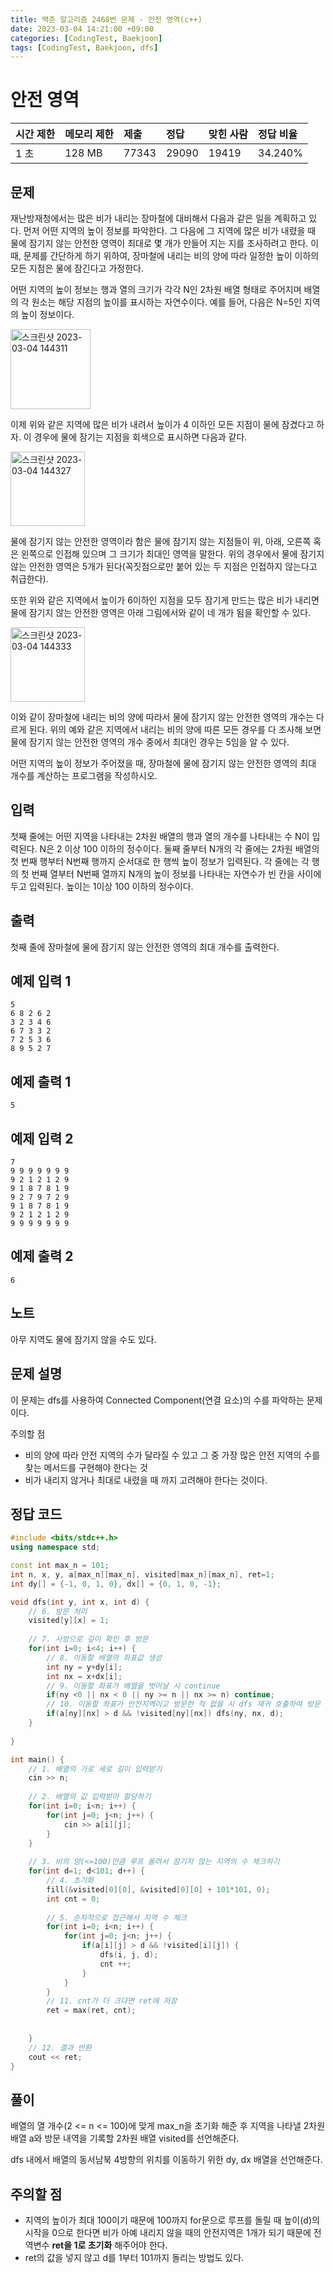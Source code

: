 ```yaml
---
title: 백준 알고리즘 2468번 문제 - 안전 영역(c++)
date: 2023-03-04 14:21:00 +09:00
categories: [CodingTest, Baekjoon]
tags: [CodingTest, Baekjoon, dfs]
---
```






# 안전 영역

| 시간 제한 | 메모리 제한 | 제출  | 정답  | 맞힌 사람 | 정답 비율 |
| :-------- | :---------- | :---- | :---- | :-------- | :-------- |
| 1 초      | 128 MB      | 77343 | 29090 | 19419     | 34.240%   |



## 문제

재난방재청에서는 많은 비가 내리는 장마철에 대비해서 다음과 같은 일을 계획하고 있다. 먼저 어떤 지역의 높이 정보를 파악한다. 그 다음에 그 지역에 많은 비가 내렸을 때 물에 잠기지 않는 안전한 영역이 최대로 몇 개가 만들어 지는 지를 조사하려고 한다. 이때, 문제를 간단하게 하기 위하여, 장마철에 내리는 비의 양에 따라 일정한 높이 이하의 모든 지점은 물에 잠긴다고 가정한다.

어떤 지역의 높이 정보는 행과 열의 크기가 각각 N인 2차원 배열 형태로 주어지며 배열의 각 원소는 해당 지점의 높이를 표시하는 자연수이다. 예를 들어, 다음은 N=5인 지역의 높이 정보이다.

<img width="128" alt="스크린샷 2023-03-04 144311" src="https://user-images.githubusercontent.com/101784680/222878359-9faa5be2-0431-4821-8fc3-0dea991423fe.png">


이제 위와 같은 지역에 많은 비가 내려서 높이가 4 이하인 모든 지점이 물에 잠겼다고 하자. 이 경우에 물에 잠기는 지점을 회색으로 표시하면 다음과 같다. 

<img width="119" alt="스크린샷 2023-03-04 144327" src="https://user-images.githubusercontent.com/101784680/222878365-f14a15ae-33f3-42cb-8515-35d440266511.png">


물에 잠기지 않는 안전한 영역이라 함은 물에 잠기지 않는 지점들이 위, 아래, 오른쪽 혹은 왼쪽으로 인접해 있으며 그 크기가 최대인 영역을 말한다. 위의 경우에서 물에 잠기지 않는 안전한 영역은 5개가 된다(꼭짓점으로만 붙어 있는 두 지점은 인접하지 않는다고 취급한다). 

또한 위와 같은 지역에서 높이가 6이하인 지점을 모두 잠기게 만드는 많은 비가 내리면 물에 잠기지 않는 안전한 영역은 아래 그림에서와 같이 네 개가 됨을 확인할 수 있다. 

<img width="119" alt="스크린샷 2023-03-04 144333" src="https://user-images.githubusercontent.com/101784680/222878370-e64a99e5-138f-4665-9c24-5a1714b09a1e.png">


이와 같이 장마철에 내리는 비의 양에 따라서 물에 잠기지 않는 안전한 영역의 개수는 다르게 된다. 위의 예와 같은 지역에서 내리는 비의 양에 따른 모든 경우를 다 조사해 보면 물에 잠기지 않는 안전한 영역의 개수 중에서 최대인 경우는 5임을 알 수 있다. 

어떤 지역의 높이 정보가 주어졌을 때, 장마철에 물에 잠기지 않는 안전한 영역의 최대 개수를 계산하는 프로그램을 작성하시오. 



## 입력

첫째 줄에는 어떤 지역을 나타내는 2차원 배열의 행과 열의 개수를 나타내는 수 N이 입력된다. N은 2 이상 100 이하의 정수이다. 둘째 줄부터 N개의 각 줄에는 2차원 배열의 첫 번째 행부터 N번째 행까지 순서대로 한 행씩 높이 정보가 입력된다. 각 줄에는 각 행의 첫 번째 열부터 N번째 열까지 N개의 높이 정보를 나타내는 자연수가 빈 칸을 사이에 두고 입력된다. 높이는 1이상 100 이하의 정수이다.



## 출력

첫째 줄에 장마철에 물에 잠기지 않는 안전한 영역의 최대 개수를 출력한다.



## 예제 입력 1

```
5
6 8 2 6 2
3 2 3 4 6
6 7 3 3 2
7 2 5 3 6
8 9 5 2 7
```

## 예제 출력 1

```
5
```



## 예제 입력 2

```
7
9 9 9 9 9 9 9
9 2 1 2 1 2 9
9 1 8 7 8 1 9
9 2 7 9 7 2 9
9 1 8 7 8 1 9
9 2 1 2 1 2 9
9 9 9 9 9 9 9
```

## 예제 출력 2 

```
6
```



## 노트

아무 지역도 물에 잠기지 않을 수도 있다.



## 문제 설명

이 문제는 dfs를 사용하여 Connected Component(연결 요소)의 수를 파악하는 문제이다. 



주의할 점

- 비의 양에 따라 안전 지역의 수가 달라질 수 있고 그 중 가장 많은 안전 지역의 수를 찾는 메서드를 구현해야 한다는 것
- 비가 내리지 않거나 최대로 내렸을 때 까지 고려해야 한다는 것이다.



## 정답 코드

```c++
#include <bits/stdc++.h>
using namespace std;

const int max_n = 101;
int n, x, y, a[max_n][max_n], visited[max_n][max_n], ret=1;
int dy[] = {-1, 0, 1, 0}, dx[] = {0, 1, 0, -1};

void dfs(int y, int x, int d) {
    // 6. 방문 처리
    visited[y][x] = 1;
    
    // 7. 사방으로 깊이 확인 후 방문
    for(int i=0; i<4; i++) {
        // 8. 이동할 배열의 좌표값 생성
        int ny = y+dy[i];
        int nx = x+dx[i];
        // 9. 이동할 좌표가 배열을 벗어날 시 continue
        if(ny <0 || nx < 0 || ny >= n || nx >= n) continue;
        // 10. 이동할 좌표가 안전지역이고 방문한 적 없을 시 dfs 재귀 호출하여 방문
        if(a[ny][nx] > d && !visited[ny][nx]) dfs(ny, nx, d);
    }
    
}

int main() {
    // 1. 배열의 가로 세로 길이 입력받기
    cin >> n;
    
    // 2. 배열의 값 입력받아 할당하기
    for(int i=0; i<n; i++) {
        for(int j=0; j<n; j++) {
            cin >> a[i][j];
        }
    }
    
    // 3. 비의 양(<=100)만큼 루프 돌려서 잠기지 않는 지역의 수 체크하기
    for(int d=1; d<101; d++) {
        // 4. 초기화
        fill(&visited[0][0], &visited[0][0] + 101*101, 0);
        int cnt = 0;
        
        // 5. 순차적으로 접근해서 지역 수 체크
        for(int i=0; i<n; i++) {
            for(int j=0; j<n; j++) {
                if(a[i][j] > d && !visited[i][j]) {
                    dfs(i, j, d);
                    cnt ++;
                }
            }
        }
        // 11. cnt가 더 크다면 ret에 저장
        ret = max(ret, cnt);
        
        
    }
    // 12. 결과 반환
    cout << ret;
}
```



## 풀이

배열의 열 개수(2 <= n <= 100)에 맞게 max_n을 초기화 해준 후 지역을 나타낼 2차원 배열 a와 방문 내역을 기록할 2차원 배열 visited를 선언해준다.

dfs 내에서 배열의 동서남북 4방향의 위치를 이동하기 위한 dy, dx 배열을 선언해준다. 



## 주의할 점

- 지역의 높이가 최대 100이기 때문에 100까지 for문으로 루프를 돌릴 때 높이(d)의 시작을 0으로 한다면 비가 아예 내리지 않을 때의 안전지역은 1개가 되기 때문에 전역변수 **ret을 1로 초기화** 해주어야 한다.
- ret의 값을 넣지 않고 d를 1부터 101까지 돌리는 방법도 있다.



